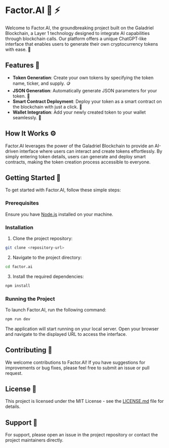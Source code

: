 # Factor.AI :robot: :zap:

Welcome to Factor.AI, the groundbreaking project built on the Galadriel Blockchain, a Layer 1 technology designed to integrate AI capabilities through blockchain calls. Our platform offers a unique ChatGPT-like interface that enables users to generate their own cryptocurrency tokens with ease. 🚀

## Features :star2:

- **Token Generation**: Create your own tokens by specifying the token name, ticker, and supply. 🪙
- **JSON Generation**: Automatically generate JSON parameters for your token. 📄
- **Smart Contract Deployment**: Deploy your token as a smart contract on the blockchain with just a click. 🔗
- **Wallet Integration**: Add your newly created token to your wallet seamlessly. 💼

## How It Works :gear:

Factor.AI leverages the power of the Galadriel Blockchain to provide an AI-driven interface where users can interact and create tokens effortlessly. By simply entering token details, users can generate and deploy smart contracts, making the token creation process accessible to everyone.

## Getting Started :rocket:

To get started with Factor.AI, follow these simple steps:

### Prerequisites

Ensure you have [Node.js](https://nodejs.org/) installed on your machine.

### Installation

1. Clone the project repository:

```bash
git clone <repository-url>
```

2. Navigate to the project directory:

```bash
cd factor.ai
```

3. Install the required dependencies:

```bash
npm install
```

### Running the Project

To launch Factor.AI, run the following command:

```bash
npm run dev
```

The application will start running on your local server. Open your browser and navigate to the displayed URL to access the interface.

## Contributing :handshake:

We welcome contributions to Factor.AI! If you have suggestions for improvements or bug fixes, please feel free to submit an issue or pull request.

## License :scroll:

This project is licensed under the MIT License - see the [LICENSE.md](LICENSE) file for details.

## Support :raising_hand:

For support, please open an issue in the project repository or contact the project maintainers directly.
